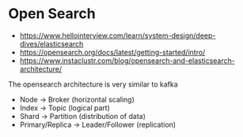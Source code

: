 # Open Search

- <https://www.hellointerview.com/learn/system-design/deep-dives/elasticsearch>
- <https://opensearch.org/docs/latest/getting-started/intro/>
- <https://www.instaclustr.com/blog/opensearch-and-elasticsearch-architecture/>

The opensearch architecture is very similar to kafka

- Node -> Broker (horizontal scaling)
- Index -> Topic (logical part)
- Shard -> Partition (distribution of data)
- Primary/Replica -> Leader/Follower (replication)
